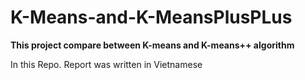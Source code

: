 # K-Means-and-K-MeansPlusPLus
**This project compare between K-means and K-means++ algorithm**

In this Repo. Report was written in Vietnamese




